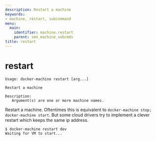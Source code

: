 ```yaml
---
description: Restart a machine
keywords:
- machine, restart, subcommand
menu:
  main:
    identifier: machine.restart
    parent: smn_machine_subcmds
title: restart
---
```


# restart

    Usage: docker-machine restart [arg...]

    Restart a machine

    Description:
       Argument(s) are one or more machine names.
       
Restart a machine. Oftentimes this is equivalent to
`docker-machine stop; docker-machine start`. But some cloud drivers try to implement a clever restart which keeps the same
ip address.

    $ docker-machine restart dev
    Waiting for VM to start...
